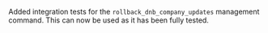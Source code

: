 Added integration tests for the `rollback_dnb_company_updates` management command.
This can now be used as it has been fully tested.
